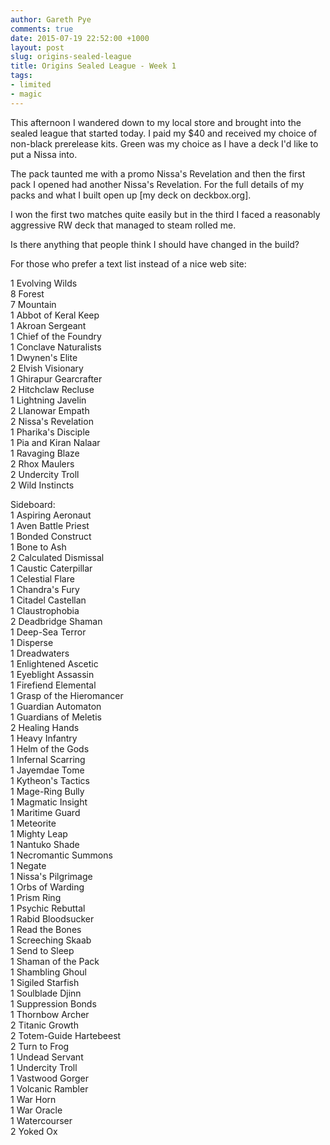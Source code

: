 ```yaml
---
author: Gareth Pye
comments: true
date: 2015-07-19 22:52:00 +1000
layout: post
slug: origins-sealed-league
title: Origins Sealed League - Week 1
tags:
- limited
- magic
---
```


This afternoon I wandered down to my local store and brought into the sealed 
league that started today. I paid my $40 and received my choice of non-black
prerelease kits. Green was my choice as I have a deck I'd like to put a Nissa
into.

The pack taunted me with a promo Nissa's Revelation and then the first pack
I opened had another Nissa's Revelation. For the full details of my packs and
what I built open up [my deck on deckbox.org].

I won the first two matches quite easily but in the third I faced a reasonably
aggressive RW deck that managed to steam rolled me. 

Is there anything that people think I should have changed in the build?

For those who prefer a text list instead of a nice web site:

1 Evolving Wilds  
8 Forest  
7 Mountain  
1 Abbot of Keral Keep  
1 Akroan Sergeant  
1 Chief of the Foundry  
1 Conclave Naturalists  
1 Dwynen's Elite  
2 Elvish Visionary  
1 Ghirapur Gearcrafter  
2 Hitchclaw Recluse  
1 Lightning Javelin  
2 Llanowar Empath  
2 Nissa's Revelation  
1 Pharika's Disciple  
1 Pia and Kiran Nalaar  
1 Ravaging Blaze  
2 Rhox Maulers  
2 Undercity Troll  
2 Wild Instincts  


Sideboard:  
1 Aspiring Aeronaut  
1 Aven Battle Priest  
1 Bonded Construct  
1 Bone to Ash  
2 Calculated Dismissal  
1 Caustic Caterpillar  
1 Celestial Flare  
1 Chandra's Fury  
1 Citadel Castellan  
1 Claustrophobia  
2 Deadbridge Shaman  
1 Deep-Sea Terror  
1 Disperse  
1 Dreadwaters  
1 Enlightened Ascetic  
1 Eyeblight Assassin  
1 Firefiend Elemental  
1 Grasp of the Hieromancer  
1 Guardian Automaton  
1 Guardians of Meletis  
2 Healing Hands  
1 Heavy Infantry  
1 Helm of the Gods  
1 Infernal Scarring  
1 Jayemdae Tome  
1 Kytheon's Tactics  
1 Mage-Ring Bully  
1 Magmatic Insight  
1 Maritime Guard  
1 Meteorite  
1 Mighty Leap  
1 Nantuko Shade  
1 Necromantic Summons  
1 Negate  
1 Nissa's Pilgrimage  
1 Orbs of Warding  
1 Prism Ring  
1 Psychic Rebuttal  
1 Rabid Bloodsucker  
1 Read the Bones  
1 Screeching Skaab  
1 Send to Sleep  
1 Shaman of the Pack  
1 Shambling Ghoul  
1 Sigiled Starfish  
1 Soulblade Djinn  
1 Suppression Bonds  
1 Thornbow Archer  
2 Titanic Growth  
2 Totem-Guide Hartebeest  
2 Turn to Frog  
1 Undead Servant  
1 Undercity Troll  
1 Vastwood Gorger  
1 Volcanic Rambler  
1 War Horn  
1 War Oracle  
1 Watercourser  
2 Yoked Ox  

[1]: http://deckbox.org/sets/1027746

